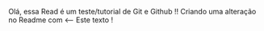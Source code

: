 Olá, essa Read é um teste/tutorial de Git e Github !!
Criando uma alteração no Readme com <-- Este texto !